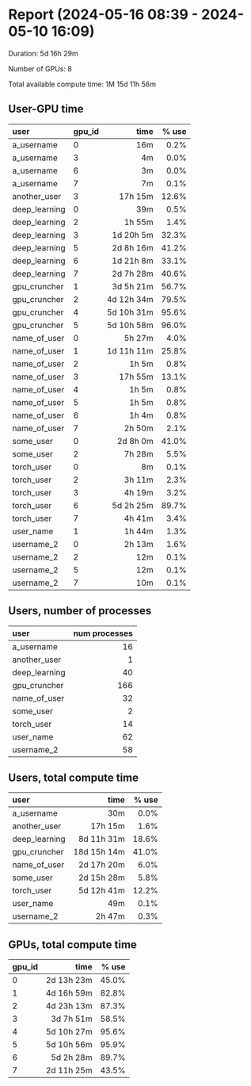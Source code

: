 # Report (2024-05-16 08:39 - 2024-05-10 16:09)
Duration:  5d 16h 29m 

Number of GPUs: 8

Total available compute time:  1M 15d 11h 56m 

## User-GPU time
| user          | gpu_id   |       time |   % use |
|:--------------|:---------|-----------:|--------:|
| a_username    | 0        |        16m |    0.2% |
| a_username    | 3        |         4m |    0.0% |
| a_username    | 6        |         3m |    0.0% |
| a_username    | 7        |         7m |    0.1% |
| another_user  | 3        |    17h 15m |   12.6% |
| deep_learning | 0        |        39m |    0.5% |
| deep_learning | 2        |     1h 55m |    1.4% |
| deep_learning | 3        | 1d 20h  5m |   32.3% |
| deep_learning | 5        | 2d  8h 16m |   41.2% |
| deep_learning | 6        | 1d 21h  8m |   33.1% |
| deep_learning | 7        | 2d  7h 28m |   40.6% |
| gpu_cruncher  | 1        | 3d  5h 21m |   56.7% |
| gpu_cruncher  | 2        | 4d 12h 34m |   79.5% |
| gpu_cruncher  | 4        | 5d 10h 31m |   95.6% |
| gpu_cruncher  | 5        | 5d 10h 58m |   96.0% |
| name_of_user  | 0        |     5h 27m |    4.0% |
| name_of_user  | 1        | 1d 11h 11m |   25.8% |
| name_of_user  | 2        |     1h  5m |    0.8% |
| name_of_user  | 3        |    17h 55m |   13.1% |
| name_of_user  | 4        |     1h  5m |    0.8% |
| name_of_user  | 5        |     1h  5m |    0.8% |
| name_of_user  | 6        |     1h  4m |    0.8% |
| name_of_user  | 7        |     2h 50m |    2.1% |
| some_user     | 0        | 2d  8h  0m |   41.0% |
| some_user     | 2        |     7h 28m |    5.5% |
| torch_user    | 0        |         8m |    0.1% |
| torch_user    | 2        |     3h 11m |    2.3% |
| torch_user    | 3        |     4h 19m |    3.2% |
| torch_user    | 6        | 5d  2h 25m |   89.7% |
| torch_user    | 7        |     4h 41m |    3.4% |
| user_name     | 1        |     1h 44m |    1.3% |
| username_2    | 0        |     2h 13m |    1.6% |
| username_2    | 2        |        12m |    0.1% |
| username_2    | 5        |        12m |    0.1% |
| username_2    | 7        |        10m |    0.1% |

## Users, number of processes
| user          |   num processes |
|:--------------|----------------:|
| a_username    |              16 |
| another_user  |               1 |
| deep_learning |              40 |
| gpu_cruncher  |             166 |
| name_of_user  |              32 |
| some_user     |               2 |
| torch_user    |              14 |
| user_name     |              62 |
| username_2    |              58 |

## Users, total compute time
| user          |        time |   % use |
|:--------------|------------:|--------:|
| a_username    |         30m |    0.0% |
| another_user  |     17h 15m |    1.6% |
| deep_learning |  8d 11h 31m |   18.6% |
| gpu_cruncher  | 18d 15h 14m |   41.0% |
| name_of_user  |  2d 17h 20m |    6.0% |
| some_user     |  2d 15h 28m |    5.8% |
| torch_user    |  5d 12h 41m |   12.2% |
| user_name     |         49m |    0.1% |
| username_2    |      2h 47m |    0.3% |

## GPUs, total compute time
| gpu_id   |       time |   % use |
|:---------|-----------:|--------:|
| 0        | 2d 13h 23m |   45.0% |
| 1        | 4d 16h 59m |   82.8% |
| 2        | 4d 23h 13m |   87.3% |
| 3        | 3d  7h 51m |   58.5% |
| 4        | 5d 10h 27m |   95.6% |
| 5        | 5d 10h 56m |   95.9% |
| 6        | 5d  2h 28m |   89.7% |
| 7        | 2d 11h 25m |   43.5% |